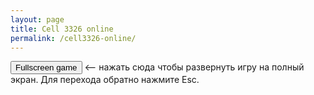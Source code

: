 ```yaml
---
layout: page
title: Cell 3326 online
permalink: /cell3326-online/
---
```

<canvas class="emscripten" id="canvas" oncontextmenu="event.preventDefault()"></canvas>
<script type='text/javascript'>

      var Module = {
        preRun: [],
        postRun: [],
        onReady: function() {
          Module.requestFullScreen(true,true);
          document.querySelector("canvas").focus();
          var url="/release/cell3326.tap.zip";
          var result = Module.ccall('OpenFile', null, ['string'], [url]);
        },
        canvas: (function() {
          canvas.addEventListener("webglcontextlost", function(e) { alert('WebGL context lost. You will need to reload the page.'); e.preventDefault(); }, false);
          return canvas;
        })(),
        // setStatus: function(text) { }
      };
    
          (function() {
            var memoryInitializer = '/release/unreal_speccy_portable.html.mem';
            if (typeof Module['locateFile'] === 'function') {
              memoryInitializer = Module['locateFile'](memoryInitializer);
            } else if (Module['memoryInitializerPrefixURL']) {
              memoryInitializer = Module['memoryInitializerPrefixURL'] + memoryInitializer;
            }
            var meminitXHR = Module['memoryInitializerRequest'] = new XMLHttpRequest();
            meminitXHR.open('GET', memoryInitializer, true);
            meminitXHR.responseType = 'arraybuffer';
            meminitXHR.send(null);
          })();
    
          var script = document.createElement('script');
          script.src = "/release/unreal_speccy_portable.js";
          document.body.appendChild(script);
    
          Module.requestFullScreen(false,true);document.querySelector('canvas').focus();

</script>
<button name="button" onclick="Module.requestFullScreen(false,true);document.querySelector('canvas').focus();">Fullscreen game</button>
<-- нажать сюда чтобы развернуть игру на полный экран. Для перехода обратно нажмите Esc.